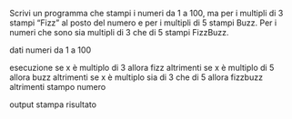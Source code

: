 Scrivi un programma che stampi i numeri da 1 a 100,
ma per i multipli di 3 stampi “Fizz” al posto del numero e per i multipli di 5 stampi Buzz.
Per i numeri che sono sia multipli di 3 che di 5 stampi FizzBuzz.

dati
numeri da 1 a 100

esecuzione
se x è multiplo di 3 allora fizz
altrimenti se x è multiplo di 5 allora buzz
altrimenti se x è multiplo sia di 3 che di 5 allora fizzbuzz
altrimenti stampo numero

output
stampa risultato
